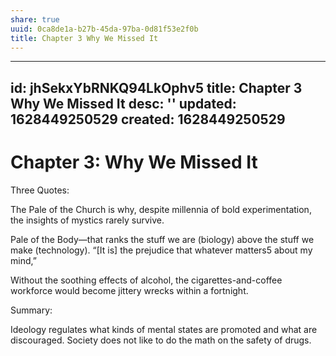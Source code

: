 ```yaml
---
share: true
uuid: 0ca8de1a-b27b-45da-97ba-0d81f53e2f0b
title: Chapter 3 Why We Missed It
---
```

---
id: jhSekxYbRNKQ94LkOphv5
title: Chapter 3 Why We Missed It
desc: ''
updated: 1628449250529
created: 1628449250529
---
# Chapter 3: Why We Missed It
Three Quotes:

The Pale of the Church is why, despite millennia of bold experimentation, the insights of mystics rarely survive.

Pale of the Body—that ranks the stuff we are (biology) above the stuff we make (technology). “\[It is\] the prejudice that whatever matters5 about my mind,”

Without the soothing effects of alcohol, the cigarettes-and-coffee workforce would become jittery wrecks within a fortnight.

Summary:

Ideology regulates what kinds of mental states are promoted and what are discouraged. Society does not like to do the math on the safety of drugs.
